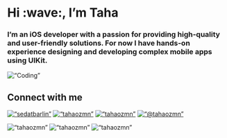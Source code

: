 <h1 align=“center”>Hi :wave:, I’m Taha</h1>
<h3 align=“center”>I’m an iOS developer with a passion for providing high-quality and user-friendly solutions. For now I have hands-on experience designing and developing complex mobile apps using UIKit.</h3>
<p><img align=“center” alt=“Coding” width=“400” height=“400" src=“https://giphy.com/gifs/avatar-aang-5cnEDRXsyAss8”></p>

## Connect with me
<p align=“left”>
  <a href=“https://twitter.com/sedatbarlin” target=“blank”><img align=“center” src=“https://raw.githubusercontent.com/rahuldkjain/github-profile-readme-generator/master/src/images/icons/Social/twitter.svg” alt=“sedatbarlin” height=“30" width=“40” /></a>
<a href=“https://www.instagram.com/tahaozmn/” target=“blank”><img align=“center” src=“https://raw.githubusercontent.com/rahuldkjain/github-profile-readme-generator/master/src/images/icons/Social/instagram.svg” alt=“tahaozmn” height=“30” width=“40" /></a>
<a href=“https://www.linkedin.com/in/taha-%C3%B6zmen-03a660225/” target=“blank”><img align=“center” src=“https://raw.githubusercontent.com/rahuldkjain/github-profile-readme-generator/master/src/images/icons/Social/linked-in-alt.svg” alt=“tahaozmn” height=“30" width=“40” /></a>
<a href=“https://medium.com/@sedatbarlin” target=“blank”><img align=“center” src=“https://raw.githubusercontent.com/rahuldkjain/github-profile-readme-generator/master/src/images/icons/Social/medium.svg” alt=“@tahaozmn” height=“30” width=“40" /></a>
</p>
<img align=“center” src=“https://github-readme-stats.vercel.app/api/top-langs?username=tahaozmn&show_icons=true&locale=en&hide_border=true&layout=compact&theme=vision-friendly-dark” alt=“tahaozmn” /> <img align=“center” src=“https://github-readme-stats.vercel.app/api?username=tahaozmn&show_icons=true&theme=vision-friendly-dark&hide_border=true&locale=en” alt=“tahaozmn” />
<img align=“center” src=“https://github-readme-streak-stats.herokuapp.com/?user=tahaozmn&theme=vision-friendly-dark&hide_border=true” alt=“tahaozmn” />
